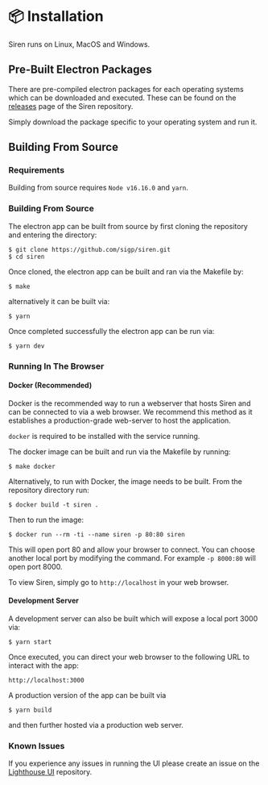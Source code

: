 # 📦 Installation

Siren runs on Linux, MacOS and Windows.


## Pre-Built Electron Packages

There are pre-compiled electron packages for each operating systems which can
be downloaded and executed. These can be found on the
[releases](https://github.com/sigp/siren/releases) page of the
Siren repository.

Simply download the package specific to your operating system and run it.

## Building From Source

### Requirements

Building from source requires `Node v16.16.0` and `yarn`. 

### Building From Source

The electron app can be built from source by first cloning the repository and
entering the directory:

```
$ git clone https://github.com/sigp/siren.git
$ cd siren
```

Once cloned, the electron app can be built and ran via the Makefile by:

```
$ make
```

alternatively it can be built via:

```
$ yarn
```

Once completed successfully the electron app can be run via:

```
$ yarn dev
```

### Running In The Browser

#### Docker (Recommended)

Docker is the recommended way to run a webserver that hosts Siren and can be
connected to via a web browser. We recommend this method as it establishes a
production-grade web-server to host the application.

`docker` is required to be installed with the service running.

The docker image can be built and run via the Makefile by running:
```
$ make docker
```

Alternatively, to run with Docker, the image needs to be built. From the repository directory
run:
```
$ docker build -t siren .
```

Then to run the image:
```
$ docker run --rm -ti --name siren -p 80:80 siren
```

This will open port 80 and allow your browser to connect. You can choose
another local port by modifying the command. For example `-p 8000:80` will open
port 8000.

To view Siren, simply go to `http://localhost` in your web browser.

#### Development Server

A development server can also be built which will expose a local port 3000 via:
```
$ yarn start
```

Once executed, you can direct your web browser to the following URL to interact
with the app:
```
http://localhost:3000
```

A production version of the app can be built via
```
$ yarn build
```
and then further hosted via a production web server.

### Known Issues

If you experience any issues in running the UI please create an issue on the
[Lighthouse UI](https://github.com/sigp/lighthouse-ui) repository.
